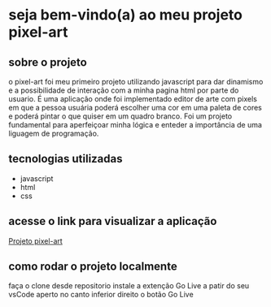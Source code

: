 # seja bem-vindo(a) ao meu projeto pixel-art

## sobre o projeto
o pixel-art foi meu primeiro projeto utilizando javascript para dar dinamismo e a possibilidade de interação com a minha pagina html por parte do usuario.
É uma aplicação onde foi implementado editor de arte com pixels em que a pessoa usuária poderá escolher uma cor em uma paleta de cores e poderá pintar o que quiser em um quadro branco. 
Foi um projeto fundamental para aperfeiçoar minha lógica e enteder a importância de uma liguagem de programação.

## tecnologias utilizadas
* javascript
* html
* css

## acesse o link para visualizar a aplicação
[Projeto pixel-art](https://pixel-art-pearl.vercel.app/)

## como rodar o projeto localmente
faça o clone desde repositorio
instale a extenção Go Live a patir do seu vsCode
aperto no canto inferior direito o botão Go Live
